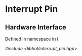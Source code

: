# Interrupt Pin

## Hardware Interface

Defined in namespace `hal`

*#include <libhal/interrupt_pin.hpp>*

```{doxygenclass} hal::interrupt_pin
```
